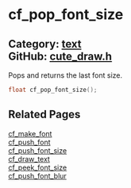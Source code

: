 [//]: # (This file is automatically generated by Cute Framework's docs parser.)
[//]: # (Do not edit this file by hand!)
[//]: # (See: https://github.com/RandyGaul/cute_framework/blob/master/samples/docs_parser.cpp)
[](../header.md ':include')

# cf_pop_font_size

Category: [text](/api_reference?id=text)  
GitHub: [cute_draw.h](https://github.com/RandyGaul/cute_framework/blob/master/include/cute_draw.h)  
---

Pops and returns the last font size.

```cpp
float cf_pop_font_size();
```

## Related Pages

[cf_make_font](/text/cf_make_font.md)  
[cf_push_font](/text/cf_push_font.md)  
[cf_push_font_size](/text/cf_push_font_size.md)  
[cf_draw_text](/text/cf_draw_text.md)  
[cf_peek_font_size](/text/cf_peek_font_size.md)  
[cf_push_font_blur](/text/cf_push_font_blur.md)  
